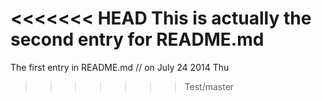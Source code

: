<<<<<<< HEAD
This is actually the second entry for README.md
=======
The first entry in README.md // on July 24 2014 Thu
>>>>>>> Test/master
